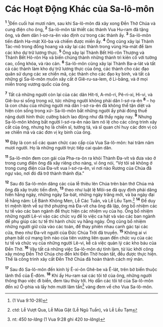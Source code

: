 # Các Hoạt Ðộng Khác của Sa-lô-môn

<sup><b>1</b></sup> [^1@-f1b07cf3-194d-404b-afac-e810b82da7e6]Ðến cuối hai mươi năm, sau khi Sa-lô-môn đã xây xong Ðền Thờ Chúa và cung điện cho ông, <sup><b>2</b></sup> Sa-lô-môn tái thiết các thành Vua Hu-ram đã tặng ông, và đem dân I-sơ-ra-ên vào định cư trong các thành ấy. <sup><b>3</b></sup> Sa-lô-môn tiến đánh Ha-mát Xô-ba và chiếm được miền ấy. <sup><b>4</b></sup> Ông cũng xây lại Thành Tác-mô trong đồng hoang và xây lại các thành trong vùng Ha-mát để làm các kho dự trữ lương thực. <sup><b>5</b></sup> Ông xây lại Thành Bết Hô-rôn Thượng và Thành Bết Hô-rôn Hạ và biến chúng thành những thành trì kiên cố với tường cao, cổng khóa, và rào cản. <sup><b>6</b></sup> Sa-lô-môn cũng xây lại Thành Ba-a-lát và tất cả các thành làm kho dự trữ lương thực của ông, các thành cho các đạo quân sử dụng các xe chiến mã, các thành cho các đạo kỵ binh, và tất cả những gì Sa-lô-môn muốn xây cất ở Giê-ru-sa-lem, ở Li-băng, và ở mọi miền trong vương quốc của ông.

<sup><b>7</b></sup> Tất cả những người còn lại của các dân Hít-ti, A-mô-ri, Pê-ri-xi, Hi-vi, và Giê-bu-si sống trong xứ, tức những người không phải dân I-sơ-ra-ên <sup><b>8</b></sup> – họ là con cháu của những người mà dân I-sơ-ra-ên đã không thể tận diệt và hiện còn sống trong xứ– Sa-lô-môn bắt những người ấy phải đóng thuế nặng dưới hình thức cưỡng bách lao động như đã thấy ngày nay. <sup><b>9</b></sup> Nhưng Sa-lô-môn không bắt người I-sơ-ra-ên nào làm nô lệ cho các công trình xây cất của ông, nhưng họ là chiến sĩ, tướng tá, và sĩ quan chỉ huy các đơn vị có xe chiến mã và các đơn vị kỵ binh của ông.

<sup><b>10</b></sup> Ðây là con số các quan chức cao cấp của Vua Sa-lô-môn: hai trăm năm mươi người. Họ là những người trực tiếp cai quản dân.

<sup><b>11</b></sup> Sa-lô-môn đem con gái của Pha-ra-ôn ra khỏi Thành Ða-vít và đưa vào ở trong cung điện ông đã xây riêng cho nàng, vì ông nói, “Vợ tôi sẽ không ở trong cung điện của Ða-vít vua I-sơ-ra-ên, vì nơi nào Rương của Chúa đã ngự vào, nơi đó đã trở thành thánh địa.”

<sup><b>12</b></sup> Sau đó Sa-lô-môn dâng các của lễ thiêu lên Chúa trên bàn thờ Chúa mà ông đã xây trước tiền đình, <sup><b>13</b></sup> theo như luật lệ Môi-se đã quy định phải dâng hiến hằng ngày, những ngày Sa-bát, những ngày trăng mới, và ba ngày đại lễ hằng năm: Lễ Bánh Không Men, Lễ Các Tuần, và Lễ Lều Tạm.[^1-f1b07cf3-194d-404b-afac-e810b82da7e6] <sup><b>14</b></sup> Ðể duy trì mệnh lệnh về sự thờ phượng mà Ða-vít cha ông đã lập, ông bổ nhiệm các tư tế vào các ban ngành để thực hiện các nhiệm vụ của họ. Ông bổ nhiệm những người Lê-vi vào các chức vụ để lo việc ca hát và vào các ban ngành để phụ giúp các tư tế thi hành chức vụ hằng ngày. Ông cũng bổ nhiệm những người giữ cửa vào các toán, để thay phiên nhau canh gác tại các cửa, theo như Ða-vít người của Ðức Chúa Trời đã truyền. <sup><b>15</b></sup> Không ai vi phạm bất cứ mạng lịnh nào của tiên vương liên quan đến chức vụ của các tư tế và chức vụ của những người Lê-vi, kể cả việc quản lý các kho báu của Ðền Thờ. <sup><b>16</b></sup> Vậy tất cả những việc Sa-lô-môn dự tính làm, từ lúc khởi công xây móng Ðền Thờ Chúa cho đến khi Ðền Thờ hoàn tất, đều được thực hiện. Thế là công trình xây cất Ðền Thờ Chúa đã hoàn thành cách mỹ mãn.

<sup><b>17</b></sup> Sau đó Sa-lô-môn đến kinh lý Ê-xi-ôn Ghê-be và Ê-lát, trên bờ biển thuộc lãnh thổ của Ê-đôm. <sup><b>18</b></sup> Khi ấy Hu-ram sai các tôi tớ của ông, những người thông thạo việc đi biển, đem tàu thủy tới. Họ dẫn các tôi tớ của Sa-lô-môn đến xứ Ô-phia và lấy hơn mười lăm tấn[^2-f1b07cf3-194d-404b-afac-e810b82da7e6] vàng đem về cho Vua Sa-lô-môn.

[^1-f1b07cf3-194d-404b-afac-e810b82da7e6]: ctd: Lễ Vượt Qua, Lễ Mùa Gặt (Lễ Ngũ Tuần), và Lễ Lều Tạm

[^2-f1b07cf3-194d-404b-afac-e810b82da7e6]: nt: 450 _ta-lâng_ (1 Vua 9:28 ghi 420 _ta-lâng_)

[^1@-f1b07cf3-194d-404b-afac-e810b82da7e6]: (1 Vua 9:10-28)
